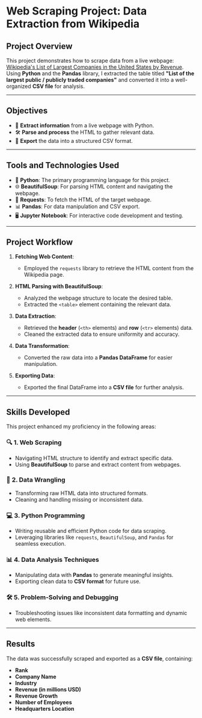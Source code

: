 # **Web Scraping Project: Data Extraction from Wikipedia**

## **Project Overview**
This project demonstrates how to scrape data from a live webpage: [Wikipedia's List of Largest Companies in the United States by Revenue](https://en.wikipedia.org/wiki/List_of_largest_companies_in_the_United_States_by_revenue). Using **Python** and the **Pandas** library, I extracted the table titled **"List of the largest public / publicly traded companies"** and converted it into a well-organized **CSV file** for analysis.

---

## **Objectives**
- 📝 **Extract information** from a live webpage with Python.
- 🛠️ **Parse and process** the HTML to gather relevant data.
- 📂 **Export** the data into a structured CSV format.

---

## **Tools and Technologies Used**
- 🐍 **Python**: The primary programming language for this project.
- 🌐 **BeautifulSoup**: For parsing HTML content and navigating the webpage.
- 🔗 **Requests**: To fetch the HTML of the target webpage.
- 📊 **Pandas**: For data manipulation and CSV export.
- 🖥️ **Jupyter Notebook**: For interactive code development and testing.

---

## **Project Workflow**
1. **Fetching Web Content**:
   - Employed the `requests` library to retrieve the HTML content from the Wikipedia page.

2. **HTML Parsing with BeautifulSoup**:
   - Analyzed the webpage structure to locate the desired table.
   - Extracted the `<table>` element containing the relevant data.

3. **Data Extraction**:
   - Retrieved the **header** (`<th>` elements) and **row** (`<tr>` elements) data.
   - Cleaned the extracted data to ensure uniformity and accuracy.

4. **Data Transformation**:
   - Converted the raw data into a **Pandas DataFrame** for easier manipulation.

5. **Exporting Data**:
   - Exported the final DataFrame into a **CSV file** for further analysis.

---

## **Skills Developed**
This project enhanced my proficiency in the following areas:

### 🔍 **1. Web Scraping**
   - Navigating HTML structure to identify and extract specific data.
   - Using **BeautifulSoup** to parse and extract content from webpages.

### 🔄 **2. Data Wrangling**
   - Transforming raw HTML data into structured formats.
   - Cleaning and handling missing or inconsistent data.

### 💻 **3. Python Programming**
   - Writing reusable and efficient Python code for data scraping.
   - Leveraging libraries like `requests`, `BeautifulSoup`, and `Pandas` for seamless execution.

### 📊 **4. Data Analysis Techniques**
   - Manipulating data with **Pandas** to generate meaningful insights.
   - Exporting clean data to **CSV format** for future use.

### 🛠️ **5. Problem-Solving and Debugging**
   - Troubleshooting issues like inconsistent data formatting and dynamic web elements.

---

## **Results**
The data was successfully scraped and exported as a **CSV file**, containing:
- **Rank**
- **Company Name**
- **Industry**
- **Revenue (in millions USD)**
- **Revenue Growth**
- **Number of Employees**
- **Headquarters Location** 
